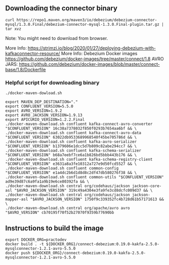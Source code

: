 ## Downloading the connector binary
```
curl https://repo1.maven.org/maven3/io/debezium/debezium-connector-mysql/1.3.0.Final/debezium-connector-mysql-1.3.0.Final-plugin.tar.gz | tar xvz
```
Note: You might need to download from browser.

More Info: https://strimzi.io/blog/2020/01/27/deploying-debezium-with-kafkaconnector-resource/
More Info: Debezium Docker images https://github.com/debezium/docker-images/tree/master/connect/1.8
AVRO JARS: https://github.com/debezium/docker-images/blob/master/connect-base/1.8/Dockerfile

### Helpful script for downloading binary
`./docker-maven-dowload.sh`

```
export MAVEN_DEP_DESTINATION="."
export CONFLUENT_VERSION=5.5.0
export AVRO_VERSION=1.9.2
export AVRO_JACKSON_VERSION=1.9.13
export APICURIO_VERSION=1.2.2.Final
./docker-maven-download.sh confluent kafka-connect-avro-converter "$CONFLUENT_VERSION" 16c38a7378032f850f0293b7654aa6bf && \
./docker-maven-download.sh confluent kafka-connect-avro-data "$CONFLUENT_VERSION" 63022db9533689968540f45be705786d && \
./docker-maven-download.sh confluent kafka-avro-serializer "$CONFLUENT_VERSION" b1379606e1dcc5d7b809c82abe294cc7 && \
./docker-maven-download.sh confluent kafka-schema-serializer "$CONFLUENT_VERSION" b68a7eebf7ce6a1b826bd5bbb443b176 && \
./docker-maven-download.sh confluent kafka-schema-registry-client "$CONFLUENT_VERSION" e3631a8a3fe10312a727e9d50fcd5527 && \
./docker-maven-download.sh confluent common-config "$CONFLUENT_VERSION" e1a4dc2b6d1d8d8c2df47db580276f38 && \
./docker-maven-download.sh confluent common-utils "$CONFLUENT_VERSION" ad9e39d87c6a9fa1a9b19e6ce80392fa && \
./docker-maven-download.sh central org/codehaus/jackson jackson-core-asl "$AVRO_JACKSON_VERSION" 319c49a4304e3fa9fe3cd8dcfc009d37 && \
./docker-maven-download.sh central org/codehaus/jackson jackson-mapper-asl "$AVRO_JACKSON_VERSION" 1750f9c339352fc4b728d61b57171613 && \
./docker-maven-download.sh central org/apache/avro avro "$AVRO_VERSION" cb70195f70f52b27070f9359b77690bb
```

## Instructions to build the image
```
export DOCKER_ORG=practodev
docker build . -t ${DOCKER_ORG}/connect-debezium:0.19.0-kakfa-2.5.0-mysqlconnector-1.2.1-avro-5.5.0
docker push ${DOCKER_ORG}/connect-debezium:0.19.0-kakfa-2.5.0-mysqlconnector-1.2.1-avro-5.5.0
```
